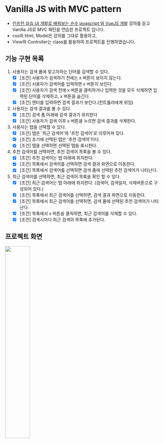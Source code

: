 # Vanilla JS with MVC pattern
- [인프런 실습 UI 개발로 배워보는 순수 javascript 와 VueJS 개발](https://www.inflearn.com/course/%EC%88%9C%EC%88%98js-vuejs-%EA%B0%9C%EB%B0%9C-%EA%B0%95%EC%A2%8C/dashboard) 강의를 듣고  Vanilla JS로 MVC 패턴을 연습한 프로젝트 입니다.
- css와 html, Model은 강의를 그대로 활용하고,
- View와 Controller는 class를 활용하여 프로젝트를 진행하였습니다.

## 기능 구현 목록
1. 사용자는 검색 폼에 찾고자하는 단어를 검색할 수 있다.
    - [x] [조건] 사용자가 검색하기 전에는 x 버튼이 보이지 않는다.
    - [x] [조건] 사용자가 검색어를 입력하면 x 버튼이 보인다.
    - [x] [조건] 사용자가 검색 전에 x 버튼을 클릭하거나 입력한 것을 모두 삭제하면 입력된 단어를 삭제하고, x 버튼을 숨긴다.
    - [x] [조건] 엔터를 입력하면 검색 결과가 보인다.(컨트롤러에게 위임)

2. 사용자는 검색 결과를 볼 수 있다.
    - [x] [조건] 검색 폼 아래에 검색 결과가 위치한다
    - [x] [조건] 사용자가 검색 이후 x 버튼을 누르면 검색 결과를 삭제한다.

3. 사용자는 탭을 선택할 수 있다.
    - [x] [조건] 탭은 '최근 검색어'와 '추천 검색어'로 이루어져 있다.
    - [x] [조건] 초기에 선택된 탭은 '추천 검색어'이다.
    - [x] [조건] 탭을 선택하면 선택된 탭을 표시한다.

4. 추천 검색어를 선택하면, 추천 검색어 목록을 볼 수 있다.
    - [x] [조건] 추천 검색어는 탭 아래에 위치한다.
    - [x] [조건] 목록에서 검색어를 선택하면 검색 결과 화면으로 이동한다.
    - [x] [조건] 목록에서 검색어를 선택하면 검색 폼에 선택된 추천 검색어가 나타난다.

5. 최근 검색어를 선택하면, 최근 검색어 목록을 확인 할 수 있다.
    - [x] [조건] 최근 검색어는 탭 아래에 위치한다. (검색어, 검색일자, 삭제버튼으로 구성되어 있다.)
    - [x] [조건] 목록에서 최근 검색어를 선택하면, 검색 결과 화면으로 이동한다.
    - [x] [조건] 목록에서 최근 검색어를 선택하면, 검색 폼에 선택된 추천 검색어가 나타난다.
    - [x] [조건] 목록에서 x 버튼을 클릭하면, 최근 검색어를 삭제할 수 있다.
    - [x] [조건] 검색시마다 최근 검색어 목록에 추가된다.

## 프로젝트 화면
<img src="https://user-images.githubusercontent.com/59258239/103296315-39e78e80-4a39-11eb-810e-369fba23d98f.gif" width="40%"></img>
